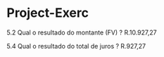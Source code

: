 # Project-Exerc

5.2 Qual o resultado do montante (FV) ?
R.10.927,27

5.4 Qual o resultado do total de juros ?
R.927,27
